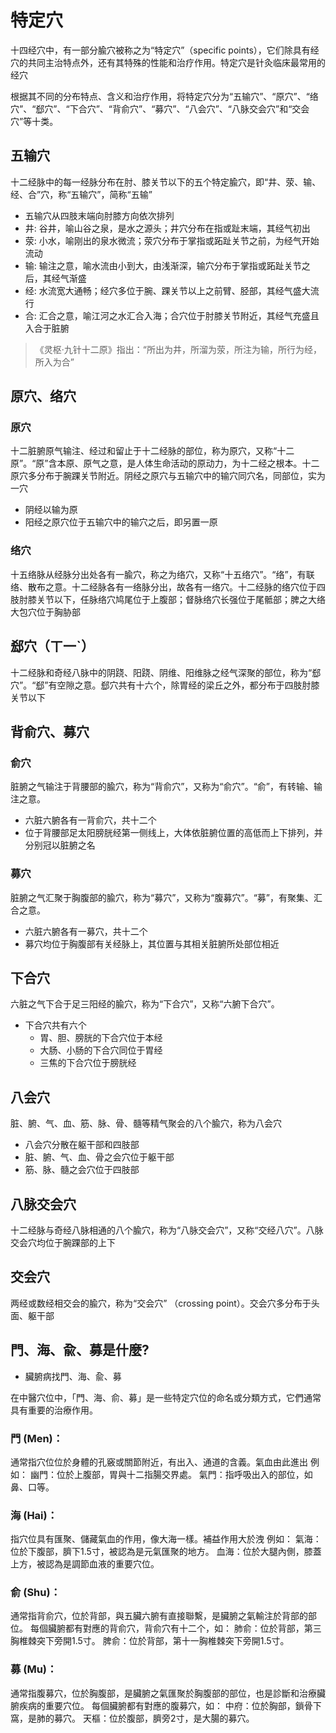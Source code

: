 # 特定穴
十四经穴中，有一部分腧穴被称之为“特定穴”（specific points），它们除具有经穴的共同主治特点外，还有其特殊的性能和治疗作用。特定穴是针灸临床最常用的经穴

根据其不同的分布特点、含义和治疗作用，将特定穴分为“五输穴”、“原穴”、“络穴”、“郄穴”、“下合穴”、“背俞穴”、“募穴”、“八会穴”、“八脉交会穴”和“交会穴”等十类。

## 五输穴
十二经脉中的每一经脉分布在肘、膝关节以下的五个特定腧穴，即“井、荥、输、经、合”穴，称“五输穴”，简称“五输”

- 五输穴从四肢末端向肘膝方向依次排列
- 井: 谷井，喻山谷之泉，是水之源头；井穴分布在指或趾末端，其经气初出
- 荥: 小水，喻刚出的泉水微流；荥穴分布于掌指或跖趾关节之前，为经气开始流动
- 输: 输注之意，喻水流由小到大，由浅渐深，输穴分布于掌指或跖趾关节之后，其经气渐盛
- 经: 水流宽大通畅；经穴多位于腕、踝关节以上之前臂、胫部，其经气盛大流行
- 合: 汇合之意，喻江河之水汇合入海；合穴位于肘膝关节附近，其经气充盛且入合于脏腑

> 《灵枢·九针十二原》指出：“所出为井，所溜为荥，所注为输，所行为经，所入为合”


## 原穴、络穴
### 原穴
十二脏腑原气输注、经过和留止于十二经脉的部位，称为原穴，又称“十二原”。“原”含本原、原气之意，是人体生命活动的原动力，为十二经之根本。十二原穴多分布于腕踝关节附近。阴经之原穴与五输穴中的输穴同穴名，同部位，实为一穴
- 阴经以输为原
- 阳经之原穴位于五输穴中的输穴之后，即另置一原
### 络穴
十五络脉从经脉分出处各有一腧穴，称之为络穴，又称“十五络穴”。“络”，有联络、散布之意。十二经脉各有一络脉分出，故各有一络穴。十二经脉的络穴位于四肢肘膝关节以下，任脉络穴鸠尾位于上腹部；督脉络穴长强位于尾骶部；脾之大络大包穴位于胸胁部


## 郄穴（ㄒ一ˋ）
十二经脉和奇经八脉中的阴跷、阳跷、阴维、阳维脉之经气深聚的部位，称为“郄穴”。“郄”有空隙之意。郄穴共有十六个，除胃经的梁丘之外，都分布于四肢肘膝关节以下


## 背俞穴、募穴

### 俞穴
脏腑之气输注于背腰部的腧穴，称为“背俞穴”，又称为“俞穴”。“俞”，有转输、输注之意。
- 六脏六腑各有一背俞穴，共十二个
- 位于背腰部足太阳膀胱经第一侧线上，大体依脏腑位置的高低而上下排列，并分别冠以脏腑之名

### 募穴
脏腑之气汇聚于胸腹部的腧穴，称为“募穴”，又称为“腹募穴”。“募”，有聚集、汇合之意。
- 六脏六腑各有一募穴，共十二个
- 募穴均位于胸腹部有关经脉上，其位置与其相关脏腑所处部位相近


## 下合穴
六脏之气下合于足三阳经的腧穴，称为“下合穴”，又称“六腑下合穴”。
- 下合穴共有六个
  - 胃、胆、膀胱的下合穴位于本经
  - 大肠、小肠的下合穴同位于胃经
  - 三焦的下合穴位于膀胱经


## 八会穴
脏、腑、气、血、筋、脉、骨、髓等精气聚会的八个腧穴，称为八会穴
- 八会穴分散在躯干部和四肢部
- 脏、腑、气、血、骨之会穴位于躯干部
- 筋、脉、髓之会穴位于四肢部


## 八脉交会穴
十二经脉与奇经八脉相通的八个腧穴，称为“八脉交会穴”，又称“交经八穴”。八脉交会穴均位于腕踝部的上下

## 交会穴
两经或数经相交会的腧穴，称为“交会穴” （crossing point）。交会穴多分布于头面、躯干部



## 門、海、兪、募是什麼?
- 臟腑病找門、海、兪、募

在中醫穴位中，「門、海、俞、募」是一些特定穴位的命名或分類方式，它們通常具有重要的治療作用。

### 門 (Men)：
通常指穴位位於身體的孔竅或關節附近，有出入、通道的含義。氣血由此進出
例如：
幽門：位於上腹部，胃與十二指腸交界處。
氣門：指呼吸出入的部位，如鼻、口等。

### 海 (Hai)：
指穴位具有匯聚、儲藏氣血的作用，像大海一樣。補益作用大於洩
例如：
氣海：位於下腹部，臍下1.5寸，被認為是元氣匯聚的地方。
血海：位於大腿內側，膝蓋上方，被認為是調節血液的重要穴位。

### 俞 (Shu)：
通常指背俞穴，位於背部，與五臟六腑有直接聯繫，是臟腑之氣輸注於背部的部位。
每個臟腑都有對應的背俞穴，背俞穴有十二个，如：
肺俞：位於背部，第三胸椎棘突下旁開1.5寸。
脾俞：位於背部，第十一胸椎棘突下旁開1.5寸。

### 募 (Mu)：
通常指腹募穴，位於胸腹部，是臟腑之氣匯聚於胸腹部的部位，也是診斷和治療臟腑疾病的重要穴位。
每個臟腑都有對應的腹募穴，如：
中府：位於胸部，鎖骨下窩，是肺的募穴。
天樞：位於腹部，臍旁2寸，是大腸的募穴。